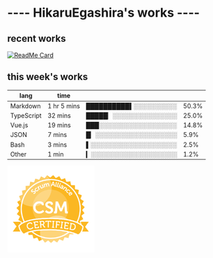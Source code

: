 # ---- HikaruEgashira's works ----

## recent works

[![ReadMe Card](https://github-readme-stats.vercel.app/api/pin/?username=twin-te&repo=twinte-front)](https://github.com/twin-te/twinte-front)

## this week's works

| lang        | time           |                       |        |
| ----------- | -------------- | --------------------- | ------ |
| Markdown    | 1 hr 5 mins    | ██████████▌░░░░░░░░░░ |  50.3% |
| TypeScript  | 32 mins        | █████▏░░░░░░░░░░░░░░░ |  25.0% |
| Vue.js      | 19 mins        | ███░░░░░░░░░░░░░░░░░░ |  14.8% |
| JSON        | 7 mins         | █▏░░░░░░░░░░░░░░░░░░░ |   5.9% |
| Bash        | 3 mins         | ▌░░░░░░░░░░░░░░░░░░░░ |   2.5% |
| Other       | 1 min          | ▎░░░░░░░░░░░░░░░░░░░░ |   1.2% |

<img src="./image/seal-csm.png" alt="" data-canonical-src="./image/seal-csm.png" width="200" height="200" />
